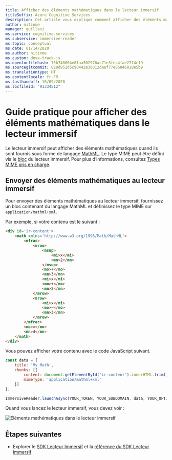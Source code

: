 ```yaml
---
title: Afficher des éléments mathématiques dans le lecteur immersif
titleSuffix: Azure Cognitive Services
description: Cet article vous explique comment afficher des éléments mathématiques dans le lecteur immersif.
author: nitinme
manager: guillasi
ms.service: cognitive-services
ms.subservice: immersive-reader
ms.topic: conceptual
ms.date: 01/14/2020
ms.author: nitinme
ms.custom: devx-track-js
ms.openlocfilehash: 75b748604e8faa502970ac71e3fec4fae2774c19
ms.sourcegitcommit: 829d951d5c90442a38012daaf77e86046018e5b9
ms.translationtype: HT
ms.contentlocale: fr-FR
ms.lasthandoff: 10/09/2020
ms.locfileid: "91334512"
---
```

# <a name="how-to-display-math-in-the-immersive-reader"></a>Guide pratique pour afficher des éléments mathématiques dans le lecteur immersif

Le lecteur immersif peut afficher des éléments mathématiques quand ils sont fournis sous forme de langage [MathML](https://developer.mozilla.org/docs/Web/MathML).
Le type MIME peut être défini via le [bloc](../reference.md#chunk) du lecteur immersif. Pour plus d’informations, consultez [Types MIME pris en charge](../reference.md#supported-mime-types).

## <a name="send-math-to-the-immersive-reader"></a>Envoyer des éléments mathématiques au lecteur immersif
Pour envoyer des éléments mathématiques au lecteur immersif, fournissez un bloc contenant du langage MathML et définissez le type MIME sur ```application/mathml+xml```.

Par exemple, si votre contenu est le suivant :

```html
<div id='ir-content'>
    <math xmlns='http://www.w3.org/1998/Math/MathML'>
        <mfrac>
            <mrow>
                <msup>
                    <mi>x</mi>
                    <mn>2</mn>
                </msup>
                <mo>+</mo>
                <mn>3</mn>
                <mi>x</mi>
                <mo>+</mo>
                <mn>2</mn>
            </mrow>
            <mrow>
                <mi>x</mi>
                <mo>−</mo>
                <mn>3</mn>
            </mrow>
        </mfrac>
        <mo>=</mo>
        <mn>4</mn>
    </math>
</div>
```

Vous pouvez afficher votre contenu avec le code JavaScript suivant.

```javascript
const data = {
    title: 'My Math',
    chunks: [{
        content: document.getElementById('ir-content').innerHTML.trim(),
        mimeType: 'application/mathml+xml'
    }]
};

ImmersiveReader.launchAsync(YOUR_TOKEN, YOUR_SUBDOMAIN, data, YOUR_OPTIONS);
```

Quand vous lancez le lecteur immersif, vous devez voir :

![Éléments mathématiques dans le lecteur immersif](../media/how-tos/1-math.png)

## <a name="next-steps"></a>Étapes suivantes

* Explorer le [SDK Lecteur Immersif](https://github.com/microsoft/immersive-reader-sdk) et la [référence du SDK Lecteur immersif](../reference.md)